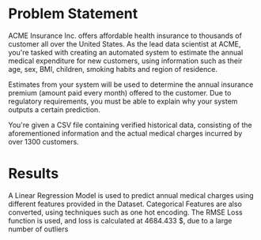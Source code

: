 # Problem Statement

ACME Insurance Inc. offers affordable health insurance to thousands of customer all over the United States. As the lead data scientist at ACME, you're tasked with creating an automated system to estimate the annual medical expenditure for new customers, using information such as their age, sex, BMI, children, smoking habits and region of residence.

Estimates from your system will be used to determine the annual insurance premium (amount paid every month) offered to the customer. Due to regulatory requirements, you must be able to explain why your system outputs a certain prediction.

You're given a CSV file containing verified historical data, consisting of the aforementioned information and the actual medical charges incurred by over 1300 customers.

# Results

A Linear Regression Model is used to predict annual medical charges using different features provided in the Dataset. Categorical Features are also converted, using techniques such as one hot encoding. The RMSE Loss function is used, and loss is calculated at 4684.433 $, due to a large number of outliers
 
